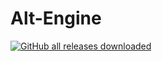 # Alt-Engine
[![GitHub all releases downloaded](https://img.shields.io/github/downloads/Fearester2008/Alt-Engine/total?style=flat-square)](https://github.com/Fearester2008/Alt-Engine/actions)
